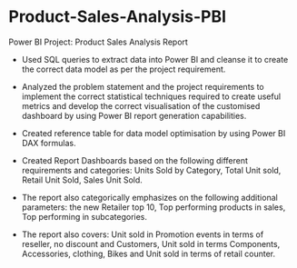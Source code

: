 # Product-Sales-Analysis-PBI
Power BI Project: Product Sales Analysis Report

- Used SQL queries to extract data into Power BI and cleanse it to create the correct data model as per the project requirement.

- Analyzed the problem statement and the project requirements to implement the correct statistical techniques required to create useful metrics and develop the correct visualisation of the customised dashboard by using Power BI report generation capabilities.

- Created reference table for data model optimisation by using Power BI DAX formulas.

- Created Report Dashboards based on the following different requirements and categories: Units Sold by Category, Total Unit sold, Retail Unit Sold, Sales Unit Sold.

- The report also categorically emphasizes on the following additional parameters: the new Retailer top 10, Top performing products in sales, Top performing in subcategories.

- The report also covers: Unit sold in Promotion events in terms of reseller, no discount and Customers, Unit sold in terms Components, Accessories, clothing, Bikes and Unit sold in terms of retail counter.
